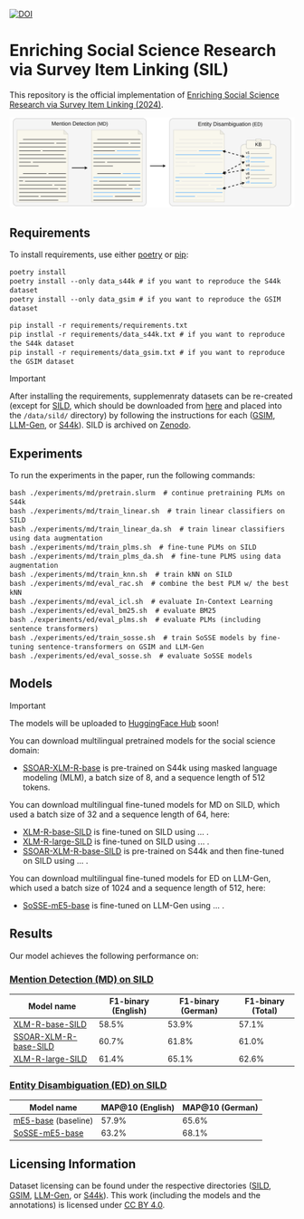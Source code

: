 [![DOI](https://zenodo.org/badge/doi/10.5281/zenodo.18914.svg)](http://dx.doi.org/10.5281/zenodo.11397370)

# Enriching Social Science Research via Survey Item Linking (SIL)

This repository is the official implementation of [Enriching Social Science Research via Survey Item Linking (2024)]().

![A figure showing the pipeline for Survey Item Linking](./images/sil-pipeline.svg)

## Requirements

To install requirements, use either [poetry](https://python-poetry.org/) or [pip](https://pip.pypa.io/en/stable/):

```setup
poetry install
poetry install --only data_s44k # if you want to reproduce the S44k dataset
poetry install --only data_gsim # if you want to reproduce the GSIM dataset
```

```setup
pip install -r requirements/requirements.txt
pip instlal -r requirements/data_s44k.txt # if you want to reproduce the S44k dataset
pip install -r requirements/data_gsim.txt # if you want to reproduce the GSIM dataset
```

> [!IMPORTANT]
> After installing the requirements, supplemenraty datasets can be re-created (except for [SILD](/data/sild/README.md), which should be downloaded from [here](https://forms.gle/EFx3qDfUGN9XnJWT9) and placed into the `/data/sild/` directory) by following the instructions for each ([GSIM](/data/gsim/README.md), [LLM-Gen](/data/llm_gen/README.md), or [S44k](/data/s44k/README.md)).
> SILD is archived on [Zenodo](http://dx.doi.org/10.5281/zenodo.11397370).

## Experiments

To run the experiments in the paper, run the following commands:

```train
bash ./experiments/md/pretrain.slurm  # continue pretraining PLMs on S44k
bash ./experiments/md/train_linear.sh  # train linear classifiers on SILD
bash ./experiments/md/train_linear_da.sh  # train linear classifiers using data augmentation
bash ./experiments/md/train_plms.sh  # fine-tune PLMs on SILD
bash ./experiments/md/train_plms_da.sh  # fine-tune PLMS using data augmentation
bash ./experiments/md/train_knn.sh  # train kNN on SILD
bash ./experiments/md/eval_rac.sh  # combine the best PLM w/ the best kNN
bash ./experiments/md/eval_icl.sh  # evaluate In-Context Learning
bash ./experiments/ed/eval_bm25.sh  # evaluate BM25
bash ./experiments/ed/eval_plms.sh  # evaluate PLMs (including sentence transformers)
bash ./experiments/ed/train_sosse.sh  # train SoSSE models by fine-tuning sentence-transformers on GSIM and LLM-Gen
bash ./experiments/ed/eval_sosse.sh  # evaluate SoSSE models
```

## Models

> [!IMPORTANT]
> The models will be uploaded to [HuggingFace Hub](https://huggingface.co/models) soon!

You can download multilingual pretrained models for the social science domain:

- [SSOAR-XLM-R-base](https://huggingface.co/e-tornike/ssoar-xlm-roberta-base) is pre-trained on S44k using masked language modeling (MLM), a batch size of 8, and a sequence length of 512 tokens. 

You can download multilingual fine-tuned models for MD on SILD, which used a batch size of 32 and a sequence length of 64, here:

- [XLM-R-base-SILD](https://huggingface.co/e-tornike/xlm-roberta-base-sild) is fine-tuned on SILD using ... . 
- [XLM-R-large-SILD](https://huggingface.co/vadis/xlm-roberta-large-finetuned-sild-md) is fine-tuned on SILD using ... . 
- [SSOAR-XLM-R-base-SILD](https://huggingface.co/e-tornike/ssoar-xlm-roberta-base-sild) is pre-trained on S44k and then fine-tuned on SILD using ... . 

You can download multilingual fine-tuned models for ED on LLM-Gen, which used a batch size of 1024 and a sequence length of 512, here:

- [SoSSE-mE5-base](https://huggingface.co/e-tornike/sosse-multilingual-e5-base) is fine-tuned on LLM-Gen using ... .

## Results

Our model achieves the following performance on:

### [Mention Detection (MD) on SILD](https://paperswithcode.com/)

| Model name         | F1-binary (English) | F1-binary (German) | F1-binary (Total)
| ------------------ |---------------- | -------------- | -------------- |
| [XLM-R-base-SILD](https://huggingface.co/e-tornike/xlm-roberta-base-sild)   |     58.5%         |      53.9%       | 57.1% |
| [SSOAR-XLM-R-base-SILD](https://huggingface.co/e-tornike/ssoar-xlm-roberta-base-sild)   |     60.7%         |      61.8%       | 61.0% |
| [XLM-R-large-SILD](https://huggingface.co/e-tornike/xlm-roberta-large-sild)   |     61.4%         |      65.1%       | 62.6% |

### [Entity Disambiguation (ED) on SILD](https://paperswithcode.com/)

| Model name              | MAP@10 (English)  | MAP@10 (German) |
| ----------------------- | ----------------- | --------------- |
| [mE5-base](https://huggingface.co/intfloat/multilingual-e5-base) (baseline)            |     57.9%         |      65.6%      |
| [SoSSE-mE5-base](https://huggingface.co/e-tornike/sosse-multilingual-e5-base)   |     63.2%         |      68.1%      |

## Licensing Information

Dataset licensing can be found under the respective directories ([SILD](/data/sild/README.md), [GSIM](/data/gsim/README.md), [LLM-Gen](/data/llm-gen/README.md), or [S44k](/data/s44k/README.md)). This work (including the models and the annotations) is licensed under [CC BY 4.0](https://creativecommons.org/licenses/by/4.0/).
